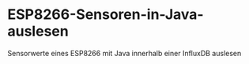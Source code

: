 # ESP8266-Sensoren-in-Java-auslesen
Sensorwerte eines ESP8266 mit Java innerhalb einer InfluxDB auslesen
